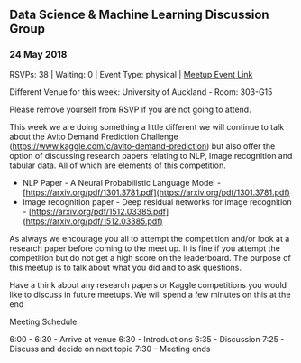 ## Data Science & Machine Learning Discussion Group
### 24 May 2018
RSVPs: 38 | Waiting: 0 | Event Type: physical | [Meetup Event Link](https://www.meetup.com/Data-Science-Discussion-Auckland/events/246203269)

Different Venue for this week:
University of Auckland - Room: 303-G15

Please remove yourself from RSVP if you are not going to attend.

This week we are doing something a little different we will continue to talk about the Avito Demand Prediction Challenge (https://www.kaggle.com/c/avito-demand-prediction) but also offer the option of discussing research papers relating to NLP, Image recognition and tabular data. All of which are elements of this competition.
- NLP Paper - A Neural Probabilistic Language Model - [https://arxiv.org/pdf/1301.3781.pdf](https://arxiv.org/pdf/1301.3781.pdf)
- Image recognition paper - Deep residual networks for image recognition - [https://arxiv.org/pdf/1512.03385.pdf](https://arxiv.org/pdf/1512.03385.pdf)

As always we encourage you all to attempt the competition and/or look at a research paper before coming to the meet up. It is fine if you attempt the competition but do not get a high score on the leaderboard. The purpose of this meetup is to talk about what you did and to ask questions.

Have a think about any research papers or Kaggle competitions you would like to discuss in future meetups. We will spend a few minutes on this at the end

Meeting Schedule:

6:00 - 6:30 - Arrive at venue
6:30 - Introductions
6:35 - Discussion
7:25 - Discuss and decide on next topic
7:30 - Meeting ends
